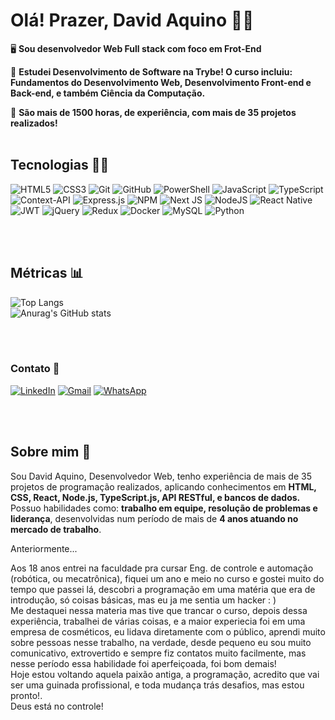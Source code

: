 # Olá! Prazer, David Aquino 🤝🏿

🖥️ **Sou desenvolvedor Web Full stack com foco em Frot-End**

🎒 **Estudei Desenvolvimento de Software na Trybe! O curso incluiu: Fundamentos do Desenvolvimento Web, Desenvolvimento Front-end e Back-end, e também Ciência da Computação.** 
<br/>

🧠 **São mais de 1500 horas, de experiência, com mais de 35 projetos realizados!**
<br/>
<br/>

## Tecnologias 🥷🏿

![HTML5](https://img.shields.io/badge/html5-%23E34F26.svg?style=for-the-badge&logo=html5&logoColor=white)
![CSS3](https://img.shields.io/badge/css3-%231572B6.svg?style=for-the-badge&logo=css3&logoColor=white)
![Git](https://img.shields.io/badge/git-%23F05033.svg?style=for-the-badge&logo=git&logoColor=white)
![GitHub](https://img.shields.io/badge/github-%23121011.svg?style=for-the-badge&logo=github&logoColor=white)
![PowerShell](https://img.shields.io/badge/PowerShell-%235391FE.svg?style=for-the-badge&logo=powershell&logoColor=white)
![JavaScript](https://img.shields.io/badge/javascript-%23323330.svg?style=for-the-badge&logo=javascript&logoColor=%23F7DF1E)
![TypeScript](https://img.shields.io/badge/typescript-%23007ACC.svg?style=for-the-badge&logo=typescript&logoColor=white)
![Context-API](https://img.shields.io/badge/Context--Api-000000?style=for-the-badge&logo=react)
![Express.js](https://img.shields.io/badge/express.js-%23404d59.svg?style=for-the-badge&logo=express&logoColor=%2361DAFB)
![NPM](https://img.shields.io/badge/NPM-%23CB3837.svg?style=for-the-badge&logo=npm&logoColor=white)
![Next JS](https://img.shields.io/badge/Next-black?style=for-the-badge&logo=next.js&logoColor=white)
![NodeJS](https://img.shields.io/badge/node.js-6DA55F?style=for-the-badge&logo=node.js&logoColor=white)
	![React Native](https://img.shields.io/badge/react_native-%2320232a.svg?style=for-the-badge&logo=react&logoColor=%2361DAFB)
![JWT](https://img.shields.io/badge/JWT-black?style=for-the-badge&logo=JSON%20web%20tokens)
![jQuery](https://img.shields.io/badge/jquery-%230769AD.svg?style=for-the-badge&logo=jquery&logoColor=white)
![Redux](https://img.shields.io/badge/redux-%23593d88.svg?style=for-the-badge&logo=redux&logoColor=white)
![Docker](https://img.shields.io/badge/docker-%230db7ed.svg?style=for-the-badge&logo=docker&logoColor=white)
![MySQL](https://img.shields.io/badge/mysql-4479A1.svg?style=for-the-badge&logo=mysql&logoColor=white)
![Python](https://img.shields.io/badge/python-3670A0?style=for-the-badge&logo=python&logoColor=ffdd54)



<br/>
<br/>

## Métricas 📊



![Top Langs](https://github-readme-stats.vercel.app/api/top-langs/?username=dadaquino&layout=compact&theme=dark&locale=pt-br)
<br/>
![Anurag's GitHub stats](https://github-readme-stats.vercel.app/api?username=dadaquino&count_private=true&show_icons=true&theme=dark&locale=pt-br&include_all_commits=true)


<br/>
<br/>

### Contato 📩

[![LinkedIn](https://img.shields.io/badge/linkedin-%230077B5.svg?style=for-the-badge&logo=linkedin&logoColor=white)](https://www.linkedin.com/in/davidaquinodev/)
[![Gmail](https://img.shields.io/badge/Gmail-D14836?style=for-the-badge&logo=gmail&logoColor=white)](mailto:david.aquino.exeutivo@gmail.com)
[![WhatsApp](https://img.shields.io/badge/WhatsApp-25D366?style=for-the-badge&logo=whatsapp&logoColor=white)](https://wa.me/5571999517308)


<br/>
<br/>

## Sobre mim 🔑

Sou David Aquino, Desenvolvedor Web, tenho experiência de mais de 35 projetos de programação realizados, aplicando conhecimentos em **HTML, CSS, React, Node.js, TypeScript.js, API RESTful, e bancos de dados.** Possuo habilidades como: **trabalho em equipe, resolução de problemas e liderança**, desenvolvidas num período de mais de **4 anos atuando no mercado de trabalho**.

Anteriormente...

Aos 18 anos entrei na faculdade pra cursar Eng. de controle e automação (robótica, ou mecatrônica), fiquei um ano e meio no curso e gostei muito do tempo que passei lá, descobri a programação em uma matéria que era de introdução, só coisas básicas, mas eu ja me sentia um hacker : )
<br/>
Me destaquei nessa materia mas tive que trancar o curso, depois dessa experiência, trabalhei de várias coisas, e a maior experiecia foi em uma empresa de cosméticos, eu lidava diretamente com o público, aprendi muito sobre pessoas nesse trabalho, na verdade, desde pequeno eu sou muito comunicativo, extrovertido e sempre fiz contatos muito facilmente, mas nesse período essa habilidade foi aperfeiçoada, foi bom demais!
<br/>
Hoje estou voltando aquela paixão antiga, a programação, acredito que vai ser uma guinada profissional, e toda mudança trás desafios, mas estou pronto!.
<br/>
Deus está no controle!
